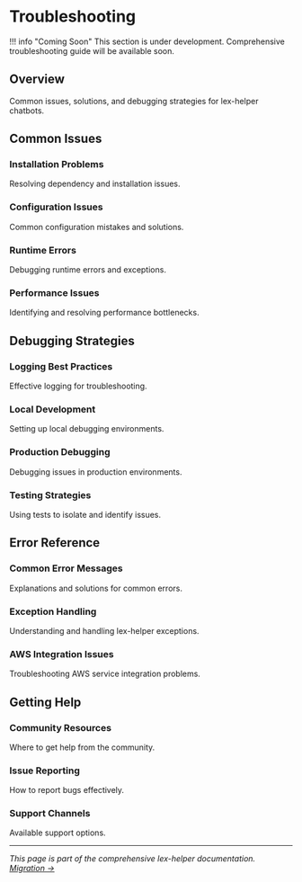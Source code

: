 # Troubleshooting

!!! info "Coming Soon"
    This section is under development. Comprehensive troubleshooting guide will be available soon.

## Overview

Common issues, solutions, and debugging strategies for lex-helper chatbots.

## Common Issues

### Installation Problems
Resolving dependency and installation issues.

### Configuration Issues
Common configuration mistakes and solutions.

### Runtime Errors
Debugging runtime errors and exceptions.

### Performance Issues
Identifying and resolving performance bottlenecks.

## Debugging Strategies

### Logging Best Practices
Effective logging for troubleshooting.

### Local Development
Setting up local debugging environments.

### Production Debugging
Debugging issues in production environments.

### Testing Strategies
Using tests to isolate and identify issues.

## Error Reference

### Common Error Messages
Explanations and solutions for common errors.

### Exception Handling
Understanding and handling lex-helper exceptions.

### AWS Integration Issues
Troubleshooting AWS service integration problems.

## Getting Help

### Community Resources
Where to get help from the community.

### Issue Reporting
How to report bugs effectively.

### Support Channels
Available support options.

---

*This page is part of the comprehensive lex-helper documentation. [Migration →](../migration/from-raw-lex.md)*
